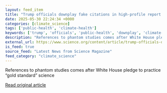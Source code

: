 ```yaml
---
layout: feed_item
title: "Trump officials downplay fake citations in high-profile report on children’s health"
date: 2025-05-30 22:24:34 +0000
categories: [climate_science]
tags: ['public-health', 'climate-health']
keywords: ['trump', 'officials', 'public-health', 'downplay', 'climate-health']
description: "References to phantom studies comes after White House pledge to practice “gold standard” science"
external_url: https://www.science.org/content/article/trump-officials-downplay-fake-citations-high-profile-report-children-s-health
is_feed: true
source_feed: "Latest News from Science Magazine"
feed_category: "climate_science"
---
```


References to phantom studies comes after White House pledge to practice “gold standard” science

[Read original article](https://www.science.org/content/article/trump-officials-downplay-fake-citations-high-profile-report-children-s-health)
